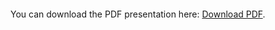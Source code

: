 <object data="https://github.com/thcastilho/spam-detection/blob/main/Trabalho%20ML.pdf" type="application/pdf" width="700px" height="700px">
    <embed src="https://github.com/thcastilho/spam-detection/blob/main/Trabalho%20ML.pdf">
        <p>You can download the PDF presentation here: <a href="https://github.com/thcastilho/spam-detection/blob/main/Trabalho%20ML.pdf">Download PDF</a>.</p>
    </embed>
</object>
